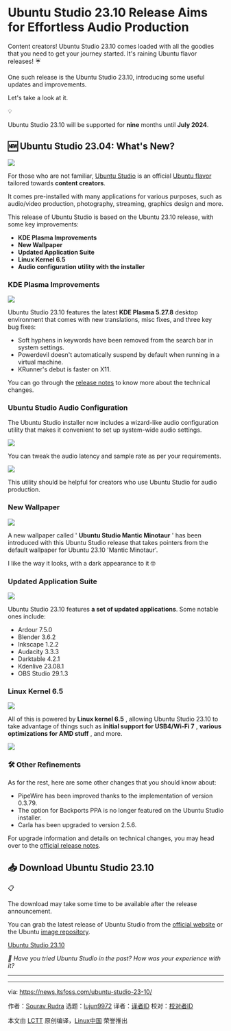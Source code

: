 [#]: subject: "Ubuntu Studio 23.10 Release Aims for Effortless Audio Production"
[#]: via: "https://news.itsfoss.com/ubuntu-studio-23-10/"
[#]: author: "Sourav Rudra https://news.itsfoss.com/author/sourav/"
[#]: collector: "lujun9972/lctt-scripts-1693450080"
[#]: translator: " "
[#]: reviewer: " "
[#]: publisher: " "
[#]: url: " "

Ubuntu Studio 23.10 Release Aims for Effortless Audio Production
======
Content creators! Ubuntu Studio 23.10 comes loaded with all the goodies
that you need to get your journey started.
It's raining Ubuntu flavor releases! ☔

One such release is the Ubuntu Studio 23.10, introducing some useful updates and improvements.

Let's take a look at it.

💡

Ubuntu Studio 23.10 will be supported for **nine** months until **July 2024**.

## 🆕 Ubuntu Studio 23.04: What's New?

![][1]

For those who are not familiar, [Ubuntu Studio][2] is an official [Ubuntu flavor][3] tailored towards **content creators**.

It comes pre-installed with many applications for various purposes, such as audio/video production, photography, streaming, graphics design and more.

This release of Ubuntu Studio is based on the Ubuntu 23.10 release, with some key improvements:

  * **KDE Plasma Improvements**
  * **New Wallpaper**
  * **Updated Application Suite**
  * **Linux Kernel 6.5**
  * **Audio configuration utility with the installer**



### KDE Plasma Improvements

![][4]

Ubuntu Studio 23.10 features the latest **KDE Plasma 5.27.8** desktop environment that comes with new translations, misc fixes, and three key bug fixes:

  * Soft hyphens in keywords have been removed from the search bar in system settings.
  * Powerdevil doesn't automatically suspend by default when running in a virtual machine.
  * KRunner's debut is faster on X11.



You can go through the [release notes][5] to know more about the technical changes.

### Ubuntu Studio Audio Configuration

The Ubuntu Studio installer now includes a wizard-like audio configuration utility that makes it convenient to set up system-wide audio settings.

![][6]

You can tweak the audio latency and sample rate as per your requirements.

![][7]

This utility should be helpful for creators who use Ubuntu Studio for audio production.

### New Wallpaper

![][8]

A new wallpaper called ' **Ubuntu Studio Mantic Minotaur** ' has been introduced with this Ubuntu Studio release that takes pointers from the default wallpaper for Ubuntu 23.10 'Mantic Minotaur'.

I like the way it looks, with a dark appearance to it 🤓

### Updated Application Suite

![][9]

Ubuntu Studio 23.10 features **a set of updated applications**. Some notable ones include:

  * Ardour 7.5.0
  * Blender 3.6.2
  * Inkscape 1.2.2
  * Audacity 3.3.3
  * Darktable 4.2.1
  * Kdenlive 23.08.1
  * OBS Studio 29.1.3



### Linux Kernel 6.5

![][10]

All of this is powered by **Linux kernel 6.5** , allowing Ubuntu Studio 23.10 to take advantage of things such as **initial support for USB4/Wi-Fi 7** , **various optimizations for AMD stuff** , and more.

![][11]

### 🛠️ Other Refinements

As for the rest, here are some other changes that you should know about:

  * PipeWire has been improved thanks to the implementation of version 0.3.79.
  * The option for Backports PPA is no longer featured on the Ubuntu Studio installer.
  * Carla has been upgraded to version 2.5.6.



For upgrade information and details on technical changes, you may head over to the [official release notes][12].

## 📥 Download Ubuntu Studio 23.10

📋

The download may take some time to be available after the release announcement.

You can grab the latest release of Ubuntu Studio from the [official website][13] or the Ubuntu [image repository][14].

[Ubuntu Studio 23.10][15]

_💬 Have you tried Ubuntu Studio in the past? How was your experience with it?_

* * *

--------------------------------------------------------------------------------

via: https://news.itsfoss.com/ubuntu-studio-23-10/

作者：[Sourav Rudra][a]
选题：[lujun9972][b]
译者：[译者ID](https://github.com/译者ID)
校对：[校对者ID](https://github.com/校对者ID)

本文由 [LCTT](https://github.com/LCTT/TranslateProject) 原创编译，[Linux中国](https://linux.cn/) 荣誉推出

[a]: https://news.itsfoss.com/author/sourav/
[b]: https://github.com/lujun9972
[1]: https://news.itsfoss.com/content/images/2023/10/Ubuntu_Studio_23.10_1.jpg
[2]: https://ubuntustudio.org/
[3]: https://ubuntu.com/desktop/flavours
[4]: https://news.itsfoss.com/content/images/2023/10/Ubuntu_Studio_23.10_2.jpg
[5]: https://kde.org/announcements/plasma/5/5.27.8/
[6]: https://news.itsfoss.com/content/images/2023/10/ubuntu-studio-audio-setup.png
[7]: https://news.itsfoss.com/content/images/2023/10/ubuntu-studio-sample-rate.png
[8]: https://news.itsfoss.com/content/images/2023/10/Ubuntu_Studio_23.10_3.jpg
[9]: https://news.itsfoss.com/content/images/2023/10/Ubuntu_Studio_23.10_4.jpg
[10]: https://news.itsfoss.com/content/images/2023/10/Ubuntu_Studio_23.10_5.jpg
[11]: https://news.itsfoss.com/content/images/size/w256h256/2022/08/android-chrome-192x192.png
[12]: https://ubuntustudio.org/ubuntu-studio-23-10-release-notes/
[13]: https://ubuntustudio.org/download/
[14]: https://cdimage.ubuntu.com/ubuntustudio/releases/23.10/
[15]: https://cdimage.ubuntu.com/ubuntustudio/releases/23.10/release/
